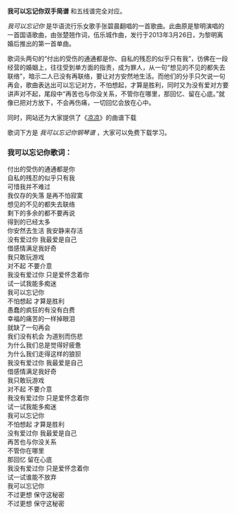 

**我可以忘记你双手简谱** 和五线谱完全对应。

_我可以忘记你_
是华语流行乐女歌手张碧晨翻唱的一首歌曲。此曲原是黎明演唱的一首国语歌曲，由张楚翘作词，伍乐城作曲，发行于2013年3月26日，为黎明离婚后推出的第一首单曲。

歌词头两句的“付出的受伤的通通都是你、自私的残忍的似乎只有我”，彷佛在一段经营的婚姻上，往往受到单方面的指责，成为罪人，从一句“想见的不见的都失去联络”，暗示二人已没有再联络，要让对方安然地生活。而他们的分手只欠说一句再会，歌曲表达出可以忘记对方，不怕想起，才算是胜利，同时又为没有爱对方要讲声对不起，尾段中“再苦也与你没关系，不管你在哪里，那回忆、留在心底。”就像已把对方放下，不会再伤痛，一切回忆会放在心中。

同时，网站还为大家提供了《[凉凉](Music-7463-凉凉-电视剧-三生三世十里桃花-ED.html "凉凉")》的曲谱下载

歌词下方是 _我可以忘记你钢琴谱_ ，大家可以免费下载学习。

### 我可以忘记你歌词：

付出的受伤的通通都是你  
自私的残忍的似乎只有我  
可惜我并不难过  
我仅存的失落 是再不怕寂寞  
想见的不见的都失去联络  
剩下的多余的都不要再说  
得到的已经太多  
你安然去生活 我安静来存活  
没有爱过你 我最爱是自己  
借感情满足我好奇  
我只敢玩游戏  
对不起 不要介意  
我没有爱过你 只是爱怀念着你  
试一试我能多痴迷  
我可以忘记你  
不怕想起 才算是胜利  
愚蠢的疯狂的有没有白费  
幸福的痛苦的一样掉眼泪  
就缺了一句再会  
我们没有机会 为道别而伤悲  
为什么我们总是觉得好疲惫  
为什么我们走得这样的狼狈  
我没有爱过你 我最爱是自己  
借感情满足我好奇  
我只敢玩游戏  
对不起 不要介意  
我没有爱过你 只是爱怀念着你  
试一试我能多痴迷  
我可以忘记你  
不怕想起 才算是胜利  
没有爱过你 我最爱是自己  
再苦也与你没关系  
不管你在哪里  
那回忆 留在心底  
我没有爱过你 只是爱怀念着你  
试一试谁能不放弃  
我可以忘记你  
不过更想 保守这秘密  
不过更想 保守这秘密

